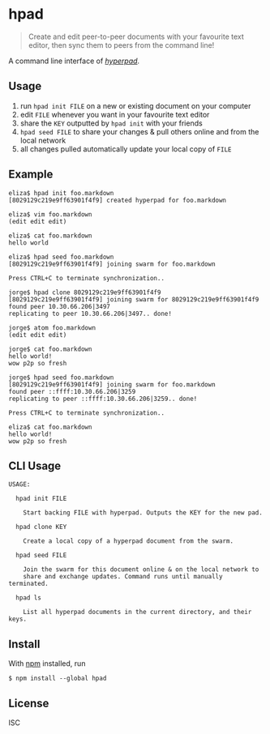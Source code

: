 # hpad

> Create and edit peer-to-peer documents with your favourite text editor, then
> sync them to peers from the command line!

A command line interface of *[hyperpad](https://github.com/noffle/hyperpad)*.

## Usage

1. run `hpad init FILE` on a new or existing document on your computer
2. edit `FILE` whenever you want in your favourite text editor
3. share the `KEY` outputted by `hpad init` with your friends
4. `hpad seed FILE` to share your changes & pull others online and from the
   local network
5. all changes pulled automatically update your local copy of `FILE`

## Example

```
eliza$ hpad init foo.markdown
[8029129c219e9ff63901f4f9] created hyperpad for foo.markdown

eliza$ vim foo.markdown
(edit edit edit)

eliza$ cat foo.markdown
hello world

eliza$ hpad seed foo.markdown
[8029129c219e9ff63901f4f9] joining swarm for foo.markdown

Press CTRL+C to terminate synchronization..

jorge$ hpad clone 8029129c219e9ff63901f4f9
[8029129c219e9ff63901f4f9] joining swarm for 8029129c219e9ff63901f4f9
found peer 10.30.66.206|3497
replicating to peer 10.30.66.206|3497.. done!

jorge$ atom foo.markdown
(edit edit edit)

jorge$ cat foo.markdown
hello world!
wow p2p so fresh

jorge$ hpad seed foo.markdown
[8029129c219e9ff63901f4f9] joining swarm for foo.markdown
found peer ::ffff:10.30.66.206|3259
replicating to peer ::ffff:10.30.66.206|3259.. done!

Press CTRL+C to terminate synchronization..

eliza$ cat foo.markdown
hello world!
wow p2p so fresh
```

## CLI Usage

```
USAGE:

  hpad init FILE

    Start backing FILE with hyperpad. Outputs the KEY for the new pad.

  hpad clone KEY

    Create a local copy of a hyperpad document from the swarm.

  hpad seed FILE

    Join the swarm for this document online & on the local network to
    share and exchange updates. Command runs until manually terminated.

  hpad ls

    List all hyperpad documents in the current directory, and their keys.
```

## Install

With [npm](https://npmjs.org/) installed, run

```
$ npm install --global hpad
```

## License

ISC

